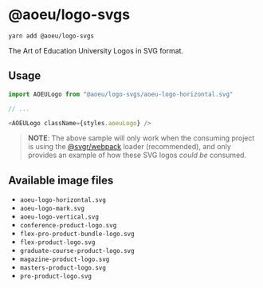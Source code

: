 # @aoeu/logo-svgs

```shell
yarn add @aoeu/logo-svgs
```

The Art of Education University Logos in SVG format.

## Usage

```js
import AOEULogo from "@aoeu/logo-svgs/aoeu-logo-horizontal.svg"

// ...

<AOEULogo className={styles.aoeuLogo} />
```

> **NOTE**: The above sample will only work when the consuming project is using the [@svgr/webpack](https://react-svgr.com/docs/webpack/) loader (recommended), and only provides an example of how these SVG logos _could be_ consumed.

## Available image files

* `aoeu-logo-horizontal.svg`
* `aoeu-logo-mark.svg`
* `aoeu-logo-vertical.svg`
* `conference-product-logo.svg`
* `flex-pro-product-bundle-logo.svg`
* `flex-product-logo.svg`
* `graduate-course-product-logo.svg`
* `magazine-product-logo.svg`
* `masters-product-logo.svg`
* `pro-product-logo.svg`
